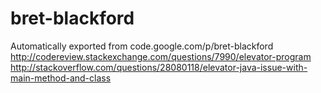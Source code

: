 # bret-blackford
Automatically exported from code.google.com/p/bret-blackford
http://codereview.stackexchange.com/questions/7990/elevator-program
http://stackoverflow.com/questions/28080118/elevator-java-issue-with-main-method-and-class
